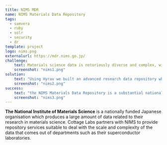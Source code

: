 ```yaml
---
title: NIMS MDR
name: NIMS Materials Data Repository
tags:
  - samvera
  - ruby
  - solr
  - security
  - dr
template: project
logo: nims.png
externalurl: https://mdr.nims.go.jp/
challenge:
    text: Materials science data is notoriously diverse and complex, with data coming from a number of machines in a number of formats.  NIMS wanted to build a digital repository to make their research available, and to describe it in sufficient detail to give it value for reuse.
    screenshot: "nims1.png"
solution:
    text: "Using Hyrax we built an advanced research data repository which supported the large and complex data models required to represent the data being archived. We also worked with materials science vocabularies to enhance discovery, and we integrated with a variety of internal systems including persistent identification systems and authentication. We continue to partner with NIMS to provide ongoing support and development to this critical platform."
    screenshot: "nims2.png"
success:
    text: "the NIMS Materials Data Repository is a substantial national-level archive of cutting edge research data, and forms the backbone of a number of further projects looking to extract the most value from the contents."
    screenshot: "nims3.png"
---
```


**The National Institute of Materials Science** is a nationally funded Japanese organisation which produces a large amount of data related to their research in materials science.  Cottage Labs partners with NIMS to provide repository services suitable to deal with the scale and complexity of the data that comes out of departments such as their superconductor laboratories.
